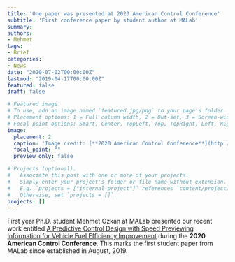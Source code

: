 ```yaml
---
title: 'One paper was presented at 2020 American Control Conference'
subtitle: 'First conference paper by student author at MALab'
summary:
authors:
- Mehmet
tags:
- Brief
categories:
- News
date: "2020-07-02T00:00:00Z"
lastmod: "2019-04-17T00:00:00Z"
featured: false
draft: false

# Featured image
# To use, add an image named `featured.jpg/png` to your page's folder.
# Placement options: 1 = Full column width, 2 = Out-set, 3 = Screen-width
# Focal point options: Smart, Center, TopLeft, Top, TopRight, Left, Right, BottomLeft, Bottom, BottomRight
image:
  placement: 2
  caption: 'Image credit: [**2020 American Control Conference**](http://acc2020.a2c2.org/)'
  focal_point: ""
  preview_only: false

# Projects (optional).
#   Associate this post with one or more of your projects.
#   Simply enter your project's folder or file name without extension.
#   E.g. `projects = ["internal-project"]` references `content/project/deep-learning/index.md`.
#   Otherwise, set `projects = []`.
projects: []
---
```


First year Ph.D. student Mehmet Ozkan at MALab presented our recent work entitled [A Predictive Control Design with Speed Previewing Information for Vehicle Fuel Efficiency Improvement](https://www.ma-yao.com/publication/acc-20/) during the **2020 American Control Conference**. This marks the first student paper from MALab since established in August, 2019.
